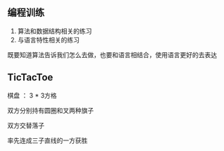 
## 编程训练
 1. 算法和数据结构相关的练习
 2. 与语言特性相关的练习
   
既要知道算法告诉我们怎么去做，也要和语言相结合，使用语言更好的去表达


## TicTacToe

棋盘 ： 3 * 3方格

双方分别持有圆圈和叉两种旗子

双方交替落子

率先连成三子直线的一方获胜

